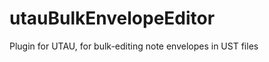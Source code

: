 utauBulkEnvelopeEditor
======================

Plugin for UTAU, for bulk-editing note envelopes in UST files

